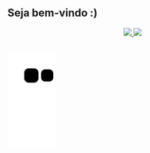 ## Seja bem-vindo :)
<div align="center">
  <a href="https://github.com/lsjesus">
  <img height="180em" src="https://github-readme-stats.vercel.app/api?username=lsjesus&show_icons=true&theme=github_dark&include_all_commits=true&count_private=true"/>
  <img height="180em" src="https://github-readme-stats.vercel.app/api/top-langs/?username=lsjesus&layout=compact&langs_count=7&theme=github_dark"/>
</div>
  
  ##
 
<div> 

  ![Snake animation](https://github.com/rafaballerini/rafaballerini/blob/output/github-contribution-grid-snake.svg)
 
</div>
